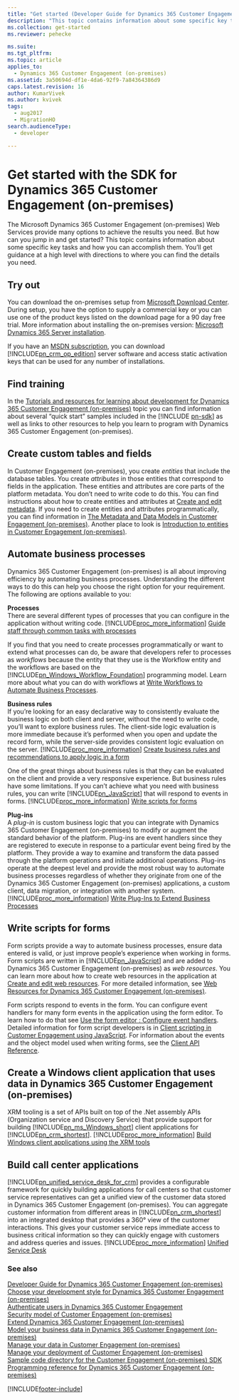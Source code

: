 ```yaml
---
title: "Get started (Developer Guide for Dynamics 365 Customer Engagement (on-premises)) | MicrosoftDocs"
description: "This topic contains information about some specific key tasks and how you can accomplish them. You’ll get guidance at a high level with directions to where you can find the details you need."
ms.collection: get-started
ms.reviewer: pehecke

ms.suite: 
ms.tgt_pltfrm: 
ms.topic: article
applies_to: 
  - Dynamics 365 Customer Engagement (on-premises)
ms.assetid: 3a50694d-df1e-4da6-92f9-7a84364386d9
caps.latest.revision: 16
author: KumarVivek
ms.author: kvivek
tags: 
  - aug2017
  - MigrationHO
search.audienceType: 
  - developer

---
```

# Get started with the SDK for Dynamics 365 Customer Engagement (on-premises)

The Microsoft Dynamics 365 Customer Engagement (on-premises) Web Services provide many options to achieve the results you need. But how can you jump in and get started? This topic contains information about some specific key tasks and how you can accomplish them. You’ll get guidance at a high level with directions to where you can find the details you need.

<a name="bkmk_environment"></a>

## Try out

 You can download the on-premises setup from [Microsoft Download Center](https://go.microsoft.com/fwlink/?linkid=2025342). During setup, you have the option to supply a commercial key or you can use one of the product keys listed on the download page for a 90 day free trial. More information about installing the on-premises version: [Microsoft Dynamics 365 Server installation](/dynamics365/customer-engagement/on-premises/microsoft-dynamics-365-server-installation).

 If you have an [MSDN subscription](https://msdn.microsoft.com/subscriptions), you can download [!INCLUDE[pn_crm_op_edition](../includes/pn-crm-onprem.md)] server software and access static activation keys that can be used for any number of installations.

<a name="bkmk_findTraining"></a>

## Find training

 In the [Tutorials and resources for learning about development for Dynamics 365 Customer Engagement (on-premises)](tutorials-resources-sdk.md) topic you can find information about several “quick start” samples included in the [!INCLUDE [pn-sdk](../includes/pn-sdk.md)] as well as links to other resources to help you learn to program with Dynamics 365 Customer Engagement (on-premises).

<a name="bkmk_createCustomEntities"></a>

## Create custom tables and fields

 In Customer Engagement (on-premises), you create *entities* that include the database tables. You create *attributes* in those entities that correspond to fields in the application. These entities and attributes are core parts of the platform metadata. You don’t need to write code to do this. You can find instructions about how to create entities and attributes at [Create and edit metadata](../customize/create-edit-metadata.md). If you need to create entities and attributes programmatically, you can find information in [The Metadata and Data Models in Customer Engagement (on-premises)](metadata-data-models.md). Another place to look is [Introduction to entities in Customer Engagement (on-premises)](introduction-entities.md).

<a name="bkmk_automation"></a>

## Automate business processes

 Dynamics 365 Customer Engagement (on-premises) is all about improving efficiency by automating business processes. Understanding the different ways to do this can help you choose the right option for your requirement. The following are options available to you:

 **Processes**<br />
 There are several different types of processes that you can configure in the application without writing code. [!INCLUDE[proc_more_information](../includes/proc-more-information.md)] [Guide staff through common tasks with processes](../customize/guide-staff-through-common-tasks-processes.md)

 If you find that you need to create processes programmatically or want to extend what processes can do, be aware that developers refer to processes as *workflows* because the entity that they use is the Workflow entity and the workflows are based on the [!INCLUDE[pn_Windows_Workflow_Foundation](../includes/pn-windows-workflow-foundation.md)] programming model. Learn more about what you can do with workflows at [Write Workflows to Automate Business Processes](automate-business-processes-customer-engagement.md).

**Business rules**<br />
 If you’re looking for an easy declarative way to consistently evaluate the business logic on both client and server, without the need to write code, you’ll want to explore business rules. The client-side logic evaluation is more immediate because it’s performed when you open and update the record form, while the server-side provides consistent logic evaluation on the server. [!INCLUDE[proc_more_information](../includes/proc-more-information.md)] [Create business rules and recommendations to apply logic in a form](../customize/create-business-rules-recommendations-apply-logic-form.md)

 One of the great things about business rules is that they can be evaluated on the client and provide a very responsive experience. But business rules have some limitations. If you can’t achieve what you need with business rules, you can write [!INCLUDE[pn_JavaScript](../includes/pn-javascript.md)] that will respond to events in forms. [!INCLUDE[proc_more_information](../includes/proc-more-information.md)] [Write scripts for forms](get-started-sdk.md#bkmk_writeFormScripts.)

 **Plug-ins**<br />
 A *plug-in* is custom business logic that you can integrate with Dynamics 365 Customer Engagement (on-premises) to modify or augment the standard behavior of the platform. Plug-ins are event handlers since they are registered to execute in response to a particular event being fired by the platform. They provide a way to examine and transform the data passed through the platform operations and initiate additional operations. Plug-ins operate at the deepest level and provide the most robust way to automate business processes regardless of whether they originate from one of the Dynamics 365 Customer Engagement (on-premises) applications, a custom client, data migration, or integration with another system. [!INCLUDE[proc_more_information](../includes/proc-more-information.md)] [Write Plug-Ins to Extend Business Processes](write-plugin-extend-business-processes.md)

<a name="bkmk_writeFormScripts."></a>

## Write scripts for forms

 Form scripts provide a way to automate business processes, ensure data entered is valid, or just improve people’s experience when working in forms. Form scripts are written in [!INCLUDE[pn_JavaScript](../includes/pn-javascript.md)] and are added to Dynamics 365 Customer Engagement (on-premises) as *web resources*. You can learn more about how to create web resources in the application at [Create and edit web resources](../customize/create-edit-web-resources.md). For more detailed information, see [Web Resources for Dynamics 365 Customer Engagement (on-premises)](web-resources.md).

 Form scripts respond to events in the form. You can configure event handlers for many form events in the application using the form editor. To learn how to do that see [Use the form editor : Configure event handlers](/previous-versions/dynamicscrm-2016/administering-dynamics-365/dn531185(v=crm.8)#BKMK_EventHandlers). Detailed information for form script developers is in [Client scripting in Customer Engagement using JavaScript](clientapi/client-scripting.md). For information about the events and the object model used when writing forms, see the [Client API Reference](/powerapps/developer/model-driven-apps/clientapi/reference).


<a name="bkmk_windowsClient"></a>

## Create a Windows client application that uses data in Dynamics 365 Customer Engagement (on-premises)

 XRM tooling is a set of APIs built on top of the .Net assembly APIs (Organization service and Discovery Service) that provide support for building [!INCLUDE[pn_ms_Windows_short](../includes/pn-ms-windows-short.md)] client applications for [!INCLUDE[pn_crm_shortest](../includes/pn-crm-shortest.md)]. [!INCLUDE[proc_more_information](../includes/proc-more-information.md)] [Build Windows client applications using the XRM tools](build-windows-client-applications-xrm-tools.md)

<a name="bkmk_USD"></a>

## Build call center applications

 [!INCLUDE[pn_unified_service_desk_for_crm](../includes/pn-unified-service-desk-for-crm.md)] provides a configurable framework for quickly building applications for call centers so that customer service representatives can get a unified view of the customer data stored in Dynamics 365 Customer Engagement (on-premises). You can aggregate customer information from different areas in [!INCLUDE[pn_crm_shortest](../includes/pn-crm-shortest.md)] into an integrated desktop that provides a 360° view of the customer interactions. This gives your customer service reps immediate access to business critical information so they can quickly engage with customers and address queries and issues. [!INCLUDE[proc_more_information](../includes/proc-more-information.md)] [Unified Service Desk](/dynamics365/unified-service-desk/unified-service-desk)

### See also
[Developer Guide for Dynamics 365 Customer Engagement (on-premises)](overview.md)<br />
[Choose your development style for Dynamics 365 Customer Engagement (on-premises)](choose-development-style.md)<br />
[Authenticate users in Dynamics 365 Customer Engagement](authenticate-users.md)<br />
[Security model of Customer Engagement (on-premises)](security-dev/security-model.md)<br />
[Extend Dynamics 365 Customer Engagement (on-premises)](extend-customer-engagement.md)<br />
[Model your business data in Dynamics 365 Customer Engagement (on-premises)](model-business-data.md)<br />
[Manage your data in Customer Engagement (on-premises)](manage-data.md)<br />
[Manage your deployment of Customer Engagement (on-premises)](manage-deployment.md)<br />
[Sample code directory for the Customer Engagement (on-premises) SDK](sample-code-directory.md)<br />
[Programming reference for Dynamics 365 Customer Engagement (on-premises)](programming-reference.md)<br />


[!INCLUDE[footer-include](../../../includes/footer-banner.md)]
